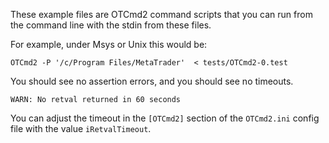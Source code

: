 
These example files are OTCmd2 command scripts that you
can run from the command line with the stdin from these files.

For example, under Msys or Unix this would be:
```
OTCmd2 -P '/c/Program Files/MetaTrader'  < tests/OTCmd2-0.test
```

You should see no assertion errors,  and you should see no timeouts.
```
WARN: No retval returned in 60 seconds
```

You can adjust the timeout in the `[OTCmd2]` section of the
`OTCmd2.ini` config file with the value `iRetvalTimeout`.

